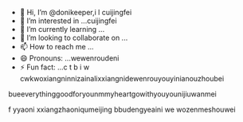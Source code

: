- 👋 Hi, I’m @donikeeper,i l cuijingfei
- 👀 I’m interested in ...cuijingfei
- 🌱 I’m currently learning ...
- 💞️ I’m looking to collaborate on ...
- 📫 How to reach me ...
- 😄 Pronouns: ...wewenroudeni
- ⚡ Fun fact: ...c t b
i w cwkwoxiangninnizainalixxiangnidewenrouyouyinianouzhoubei
<!---eeverything smaller than youggivemeyouall
donikeeper/donikeeper is a ✨ special ✨ repository because its `README.md` (this file) appears on your GitHub profile.phuiyipianqianwweinizuoyiqie
You can click the Preview link to take a look at your changes.nnishiwode
--->bueeverythinggoodforyounmmyheartgowithyouyounijiuwanmei
f
yyaoni
xxiangzhaoniqumeijing
bbudengyeaini
we
wozenmeshouwei
